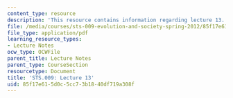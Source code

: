 ```yaml
---
content_type: resource
description: 'This resource contains information regarding lecture 13. '
file: /media/courses/sts-009-evolution-and-society-spring-2012/85f17e615d0c5cc73b1840df719a308f_MITSTS_009S12_lec13.pdf
file_type: application/pdf
learning_resource_types:
- Lecture Notes
ocw_type: OCWFile
parent_title: Lecture Notes
parent_type: CourseSection
resourcetype: Document
title: 'STS.009: Lecture 13'
uid: 85f17e61-5d0c-5cc7-3b18-40df719a308f
---
```

